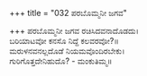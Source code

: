 +++
title = "032 ಪರಬೊಮ್ಮನೀ ಜಗವ"

+++
ಪರಬೊಮ್ಮನೀ ಜಗವ ರಚಿಸಿದವನಾದೊಡದು।  
ಬರಿಯಾಟವೋ ಕನಸೊ ನಿದ್ದೆ ಕಲವರವೋ?॥  
ಮರುಳನವನಲ್ಲದೊಡೆ ನಿಯಮವೊಂದಿರಬೇಕು।  
ಗುರಿಗೊತ್ತದೇನಿಹುದೊ? - ಮಂಕುತಿಮ್ಮ॥  
